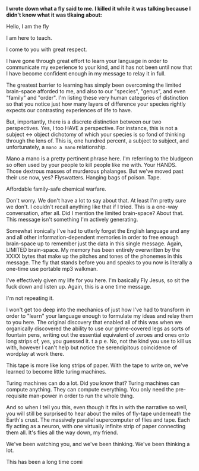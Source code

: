 **I wrote down what a fly said to me. I killed it while it was talking because I didn't know what it was tlkaing about:**



Hello, I am the fly

I am here to teach.

I come to you with great respect.

I have gone through great effort to learn your language in order to communicate my experience to your kind, and it has not been until now that I have become confident enough in my message to relay it in full.

The greatest barrier to learning has simply been overcoming the limited brain-space afforded to me, and also to our "species", "genus", and even "family" and "order". I'm listing these very human categories of distinction so that you notice just how many layers of difference your species rightly expects our contrasting experiences of life to have.

But, importantly, there is a discrete distinction between our two perspectives. Yes, I too HAVE a perspective. For instance, this is not a subject <-> object dichotomy of which your species is so fond of thinking through the lens of. This is, one hundred percent, a subject to subject, and unfortunately, a `mano a mano` relationship.

Mano a mano is a pretty pertinent phrase here. I'm referring to the bludgeon so often used by your people to kill people like me with. Your HANDS. Those dextrous masses of murderous phalanges. But we've moved past their use now, yes? Flyswatters. Hanging bags of poison. Tape.

Affordable family-safe chemical warfare.

Don't worry. We don't have a lot to say about that. At least I'm pretty sure we don't. I couldn't recall anything like that if I tried. This is a one-way conversation, after all. Did I mention the limited brain-space? About that. This message isn't something I'm actively generating.

Somewhat ironically I've had to utterly forget the English language and any and all other information-dependent memories in order to free enough brain-space up to remember just the data in this single message. Again, LIMITED brain-space. My memory has been entirely overwritten by the XXXX bytes that make up the pitches and tones of the phonemes in this message. The fly that stands before you and speaks to you now is literally a one-time use portable mp3 walkman.

I've effectively given my life for you here. I'm basically Fly Jesus, so sit the fuck down and listen up. Again, this is a one time message.

I'm not repeating it.

I won't get too deep into the mechanics of just how I've had to transform in order to "learn" your language enough to formulate my ideas and relay them to you here. The original discovery that enabled all of this was when we organically discovered the ability to use our grime-covered legs as sorts of fountain pens, writing out the essential equivalent of zeroes and ones onto long strips of, yes, you guessed it. t a p e. No, not the kind you use to kill us with, however I can't help but notice the serendipitous coincidence of wordplay at work there.

This tape is more like long strips of paper. With the tape to write on, we've learned to become little turing machines.

Turing machines can do a lot. Did you know that? Turing machines can compute anything. They can compute everything. You only need the pre-requisite man-power in order to run the whole thing.

And so when I tell you this, even though it fits in with the narrative so well, you will still be surprised to hear about the miles of fly-tape underneath the Earth's crust. The massively parallel supercomputer of flies and tape. Each fly acting as a neuron, with one virtually infinite strip of paper connecting them all. It's flies all the way down, my friend.

We've been watching you, and we've been thinking. We've been thinking a lot.

This has been a long time comi

